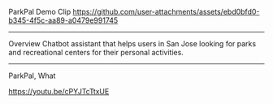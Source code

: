 ParkPal Demo Clip
https://github.com/user-attachments/assets/ebd0bfd0-b345-4f5c-aa89-a0479e991745
__________________________________________________________________________________________________________________________________________________________________________________
Overview
Chatbot assistant that helps users in San Jose looking for parks and recreational centers for their personal activities.
__________________________________________________________________________________________________________________________________________________________________________________
ParkPal, What

https://youtu.be/cPYJTcTtxUE

